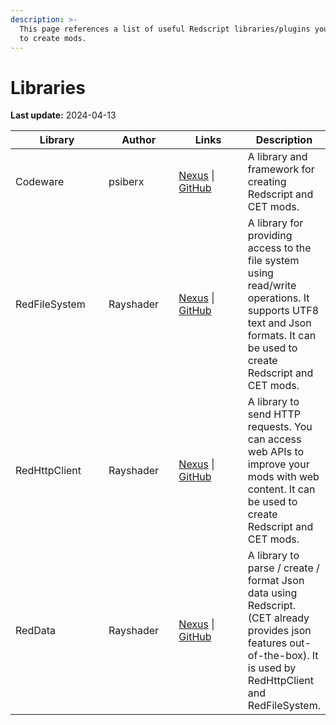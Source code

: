 ```yaml
---
description: >-
  This page references a list of useful Redscript libraries/plugins you can use
  to create mods.
---
```


# Libraries

**Last update:** 2024-04-13

<table><thead><tr><th width="159">Library</th><th width="116">Author</th><th width="146">Links</th><th>Description</th></tr></thead><tbody><tr><td>Codeware</td><td>psiberx</td><td><a href="https://www.nexusmods.com/cyberpunk2077/mods/7780">Nexus</a> | <a href="https://github.com/psiberx/cp2077-codeware">GitHub</a></td><td>A library and framework for creating Redscript and CET mods.</td></tr><tr><td>RedFileSystem</td><td>Rayshader</td><td><a href="https://www.nexusmods.com/cyberpunk2077/mods/13378">Nexus</a> | <a href="https://github.com/rayshader/cp2077-red-filesystem">GitHub</a></td><td>A library for providing access to the file system using read/write operations. It supports UTF8 text and Json formats. It can be used to create Redscript and CET mods.</td></tr><tr><td>RedHttpClient</td><td>Rayshader</td><td><a href="https://www.nexusmods.com/cyberpunk2077/mods/14192">Nexus</a> | <a href="https://github.com/rayshader/cp2077-red-httpclient">GitHub</a></td><td>A library to send HTTP requests. You can access web APIs to improve your mods with web content. It can be used to create Redscript and CET mods.</td></tr><tr><td>RedData</td><td>Rayshader</td><td><a href="https://www.nexusmods.com/cyberpunk2077/mods/14139">Nexus</a> | <a href="https://github.com/rayshader/cp2077-red-data">GitHub</a></td><td>A library to parse / create / format Json data using Redscript. (CET already provides json features out-of-the-box). It is used by RedHttpClient and RedFileSystem.</td></tr></tbody></table>


